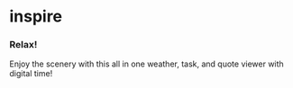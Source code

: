inspire
============

### Relax!

Enjoy the scenery with this all in one weather, task, and quote viewer with digital time!

